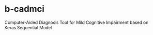 # b-cadmci
Computer-Aided Diagnosis Tool for Mild Cognitive Impairment based on Keras Sequential Model
